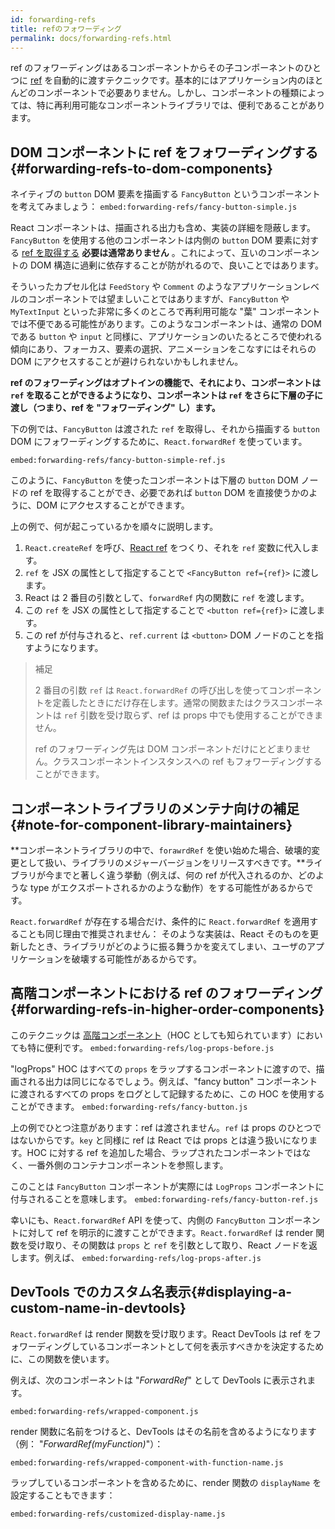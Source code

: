 ```yaml
---
id: forwarding-refs
title: refのフォワーディング
permalink: docs/forwarding-refs.html
---
```


ref のフォワーディングはあるコンポーネントからその子コンポーネントのひとつに [ref](/docs/refs-and-the-dom.html) を自動的に渡すテクニックです。基本的にはアプリケーション内のほとんどのコンポーネントで必要ありません。しかし、コンポーネントの種類によっては、特に再利用可能なコンポーネントライブラリでは、便利であることがあります。

## DOM コンポーネントに ref をフォワーディングする {#forwarding-refs-to-dom-components}

ネイティブの `button` DOM 要素を描画する `FancyButton` というコンポーネントを考えてみましょう：
`embed:forwarding-refs/fancy-button-simple.js`

React コンポーネントは、描画される出力も含め、実装の詳細を隠蔽します。`FancyButton` を使用する他のコンポーネントは内側の `button` DOM 要素に対する [ref を取得する](/docs/refs-and-the-dom.html) **必要は通常ありません** 。これによって、互いのコンポーネントの DOM 構造に過剰に依存することが防がれるので、良いことではあります。

そういったカプセル化は `FeedStory` や `Comment` のようなアプリケーションレベルのコンポーネントでは望ましいことではありますが、`FancyButton` や `MyTextInput` といった非常に多くのところで再利用可能な "葉" コンポーネントでは不便である可能性があります。このようなコンポーネントは、通常の DOM である `button` や `input` と同様に、アプリケーションのいたるところで使われる傾向にあり、フォーカス、要素の選択、アニメーションをこなすにはそれらの DOM にアクセスすることが避けられないかもしれません。

**ref のフォワーディングはオプトインの機能で、それにより、コンポーネントは `ref` を取ることができるようになり、コンポーネントは `ref` をさらに下層の子に渡し（つまり、ref を "フォワーディング" し）ます。**

下の例では、`FancyButton` は渡された `ref` を取得し、それから描画する `button` DOM にフォワーディングするために、`React.forwardRef` を使っています。

`embed:forwarding-refs/fancy-button-simple-ref.js`

このように、`FancyButton` を使ったコンポーネントは下層の `button` DOM ノードの ref を取得することができ、必要であれば `button` DOM を直接使うかのように、DOM にアクセスすることができます。

上の例で、何が起こっているかを順々に説明します。

1. `React.createRef` を呼び、[React ref](/docs/refs-and-the-dom.html) をつくり、それを `ref` 変数に代入します。
1. `ref` を JSX の属性として指定することで `<FancyButton ref={ref}>` に渡します。
1. React は 2 番目の引数として、`forwardRef` 内の関数に `ref` を渡します。
1. この `ref` を JSX の属性として指定することで `<button ref={ref}>` に渡します。
1. この ref が付与されると、`ref.current` は `<button>` DOM ノードのことを指すようになります。

>補足
>
> 2 番目の引数 `ref` は `React.forwardRef` の呼び出しを使ってコンポーネントを定義したときにだけ存在します。通常の関数またはクラスコンポーネントは `ref` 引数を受け取らず、ref は props 中でも使用することができません。
>
> ref のフォワーディング先は DOM コンポーネントだけにとどまりません。クラスコンポーネントインスタンスへの ref もフォワーディングすることができます。

## コンポーネントライブラリのメンテナ向けの補足 {#note-for-component-library-maintainers}

**コンポーネントライブラリの中で、`forawrdRef` を使い始めた場合、破壊的変更として扱い、ライブラリのメジャーバージョンをリリースすべきです。**ライブラリが今までと著しく違う挙動（例えば、何の ref が代入されるのか、どのような type がエクスポートされるかのような動作）をする可能性があるからです。

`React.forwardRef` が存在する場合だけ、条件的に `React.forwardRef` を適用することも同じ理由で推奨されません： そのような実装は、React そのものを更新したとき、ライブラリがどのように振る舞うかを変えてしまい、ユーザのアプリケーションを破壊する可能性があるからです。

## 高階コンポーネントにおける ref のフォワーディング {#forwarding-refs-in-higher-order-components}

このテクニックは [高階コンポーネント](/docs/higher-order-components.html)（HOC としても知られています）においても特に便利です。
`embed:forwarding-refs/log-props-before.js`

"logProps" HOC はすべての `props` をラップするコンポーネントに渡すので、描画される出力は同じになるでしょう。例えば、"fancy button" コンポーネントに渡されるすべての props をログとして記録するために、この HOC を使用することができます。
`embed:forwarding-refs/fancy-button.js`

上の例でひとつ注意があります：ref は渡されません。`ref` は props のひとつではないからです。`key` と同様に ref は React では props とは違う扱いになります。HOC に対する ref を追加した場合、ラップされたコンポーネントではなく、一番外側のコンテナコンポーネントを参照します。

このことは `FancyButton` コンポーネントが実際には `LogProps` コンポーネントに付与されることを意味します。
`embed:forwarding-refs/fancy-button-ref.js`

幸いにも、`React.forwardRef` API を使って、内側の `FancyButton` コンポーネントに対して ref を明示的に渡すことができます。`React.forwardRef` は render 関数を受け取り、その関数は `props` と `ref` を引数として取り、React ノードを返します。例えば、
`embed:forwarding-refs/log-props-after.js`

## DevTools でのカスタム名表示{#displaying-a-custom-name-in-devtools}

`React.forwardRef` は render 関数を受け取ります。React DevTools は ref をフォワーディングしているコンポーネントとして何を表示すべきかを決定するために、この関数を使います。

例えば、次のコンポーネントは "*ForwardRef*" として DevTools に表示されます。

`embed:forwarding-refs/wrapped-component.js`

render 関数に名前をつけると、DevTools はその名前を含めるようになります（例： "*ForwardRef(myFunction)*"）：

`embed:forwarding-refs/wrapped-component-with-function-name.js`

ラップしているコンポーネントを含めるために、render 関数の  `displayName` を設定することもできます：

`embed:forwarding-refs/customized-display-name.js`
